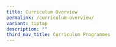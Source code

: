 ```yaml
---
title: Curriculum Overview
permalink: /curriculum-overview/
variant: tiptap
description: ""
third_nav_title: Curriculum Programmes
---
```

